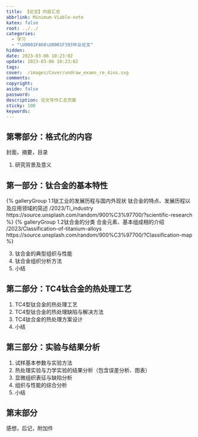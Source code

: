 ```yaml
---
title: 【论文】内容汇总
abbrlink: Minimum-Viable-note
katex: false
root: ../../
categories:
  - 学习
  - "\U0001F468‍\U0001F393毕业论文"
hidden: 
date: 2023-03-06 10:23:02
update: 2023-03-06 10:23:02
tags:
cover:  /images/Cover/undraw_exams_re_4ios.svg
comments:
copyright:
aside: false
password:
description: 论文写作汇总页面
sticky: 100
keywords:
---
```


## 第零部分：格式化的内容
封面，摘要，目录
1. 研究背景及意义

## 第一部分：钛合金的基本特性
<div class="gallery-group-main">
{% galleryGroup 1.1钛工业的发展历程与国内外现状 钛合金的特点、发展历程以及应用领域的简述 /2023/Ti_industry https://source.unsplash.com/random/900%C3%97700/?scientific-research %}
{% galleryGroup 1.2钛合金的分类 合金元素、基本组成相的介绍 /2023/Classification-of-titanium-alloys https://source.unsplash.com/random/900%C3%97700/?Classification-map %}
</div>


3. 钛合金的典型组织与性能
4. 钛合金组织分析方法
5. 小结
## 第二部分：TC4钛合金的热处理工艺
1.  TC4型钛合金的热处理工艺
2. TC4型钛合金的热处理缺陷与解决方法
3. TC4钛合金的热处理方案设计
4. 小结
## 第三部分：实验与结果分析
1. 试样基本参数与实验方法
2. 热处理实验与力学实验的结果分析（包含误差分析、图表）
3. 显微组织表征与缺陷分析
4. 组织与性能的综合分析
5. 小结
## 第末部分
感想，后记，附加件